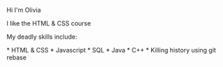 Hi I'm Olivia
<p>I like the HTML & CSS course</o>
<p>My deadly skills include:</p>
* HTML & CSS
* Javascript
* SQL
* Java
* C++
* Killing history using git rebase
